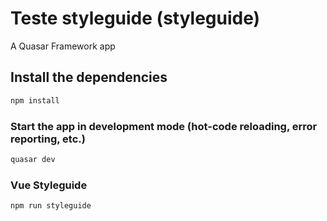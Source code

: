 # Teste styleguide (styleguide)

A Quasar Framework app

## Install the dependencies
```bash
npm install
```

### Start the app in development mode (hot-code reloading, error reporting, etc.)
```bash
quasar dev
```

### Vue Styleguide
```bash
npm run styleguide
```